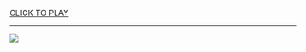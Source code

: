 
<a href="https://premium76.site?title=lodge_hints_cool_math_games&ref=12M">CLICK TO PLAY</a></h3>
<hr>

<a href="https://premium76.site?title=lodge_hints_cool_math_games&ref=12M"><img src="https://clearcache.store/games.png"></a>


